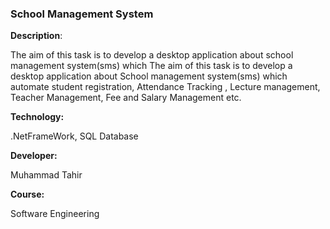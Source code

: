 ###                                  School Management System

**Description**:	

The aim of this task is to develop a desktop application about school management system(sms) which The aim of this task is to develop a desktop application about School management system(sms) which automate student registration, Attendance Tracking , Lecture management, Teacher Management, Fee and Salary Management etc.

**Technology:**

.NetFrameWork, SQL Database

**Developer:**

Muhammad Tahir

**Course:**

Software Engineering
